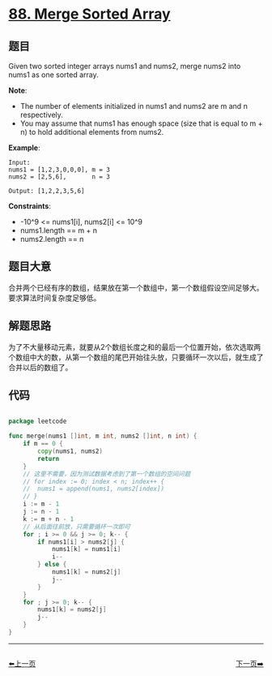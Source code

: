 # [88. Merge Sorted Array](https://leetcode.com/problems/merge-sorted-array/description/)

## 题目

Given two sorted integer arrays nums1 and nums2, merge nums2 into nums1 as one sorted array.

**Note**:

- The number of elements initialized in nums1 and nums2 are m and n respectively.
- You may assume that nums1 has enough space (size that is equal to m + n) to hold additional elements from nums2.

**Example**:

	Input:
	nums1 = [1,2,3,0,0,0], m = 3
	nums2 = [2,5,6],       n = 3

	Output: [1,2,2,3,5,6]
 

**Constraints**:

- -10^9 <= nums1[i], nums2[i] <= 10^9
- nums1.length == m + n
- nums2.length == n

## 题目大意

合并两个已经有序的数组，结果放在第一个数组中，第一个数组假设空间足够大。要求算法时间复杂度足够低。

## 解题思路

为了不大量移动元素，就要从2个数组长度之和的最后一个位置开始，依次选取两个数组中大的数，从第一个数组的尾巴开始往头放，只要循环一次以后，就生成了合并以后的数组了。

## 代码

```go

package leetcode

func merge(nums1 []int, m int, nums2 []int, n int) {
	if m == 0 {
		copy(nums1, nums2)
		return
	}
	// 这里不需要，因为测试数据考虑到了第一个数组的空间问题
	// for index := 0; index < n; index++ {
	// 	nums1 = append(nums1, nums2[index])
	// }
	i := m - 1
	j := n - 1
	k := m + n - 1
	// 从后面往前放，只需要循环一次即可
	for ; i >= 0 && j >= 0; k-- {
		if nums1[i] > nums2[j] {
			nums1[k] = nums1[i]
			i--
		} else {
			nums1[k] = nums2[j]
			j--
		}
	}
	for ; j >= 0; k-- {
		nums1[k] = nums2[j]
		j--
	}
}

```


----------------------------------------------
<div style="display: flex;justify-content: space-between;align-items: center;">
<p><a href="https://books.halfrost.com/leetcode/ChapterFour/0086.Partition-List/">⬅️上一页</a></p>
<p><a href="https://books.halfrost.com/leetcode/ChapterFour/0089.Gray-Code/">下一页➡️</a></p>
</div>
